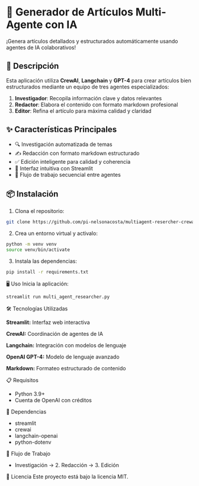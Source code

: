 # 📝 Generador de Artículos Multi-Agente con IA

¡Genera artículos detallados y estructurados automáticamente usando agentes de IA colaborativos!

## 🚀 Descripción

Esta aplicación utiliza **CrewAI**, **Langchain** y **GPT-4** para crear artículos bien estructurados mediante un equipo de tres agentes especializados:
1. **Investigador**: Recopila información clave y datos relevantes
2. **Redactor**: Elabora el contenido con formato markdown profesional
3. **Editor**: Refina el artículo para máxima calidad y claridad

## ✨ Características Principales

- 🔍 Investigación automatizada de temas
- ✍️ Redacción con formato markdown estructurado
- ✅ Edición inteligente para calidad y coherencia
- 🎨 Interfaz intuitiva con Streamlit
- 🤖 Flujo de trabajo secuencial entre agentes

## 📦 Instalación

1. Clona el repositorio:
```bash
git clone https://github.com/pi-nelsonacosta/multiagent-resercher-crewai.git
```

2. Crea un entorno virtual y activalo:
```bash
python -m venv venv
source venv/bin/activate
```

3. Instala las dependencias:
```bash
pip install -r requirements.txt
```

🖥️ Uso
Inicia la aplicación:
```bash
streamlit run multi_agent_researcher.py
```

🛠️ Tecnologías Utilizadas

**Streamlit:** Interfaz web interactiva

**CrewAI:** Coordinación de agentes de IA

**Langchain:** Integración con modelos de lenguaje

**OpenAI GPT-4:** Modelo de lenguaje avanzado

**Markdown:** Formateo estructurado de contenido

📋 Requisitos
- Python 3.9+
- Cuenta de OpenAI con créditos

📌 Dependencias
- streamlit
- crewai
- langchain-openai
- python-dotenv


🔄 Flujo de Trabajo
- Investigación → 2. Redacción → 3. Edición


📝 Licencia
Este proyecto está bajo la licencia MIT.